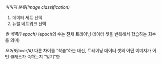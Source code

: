 *이미지 분류(Image classification)*
1. 데이터 세트 선택
2. 뉴럴 네트워크 선택

*한 에폭(1 epoch)*
(epoch의 수는 전체 트레이닝 데이터 셋을 반복해서 학습하는 회수를 의미)

*오버핏(overfit)*
다른 차이를 "학습"하는 대신, 트레이닝 데이터 셋의 어떤 이미지가 어떤 클래스가 속하는지 "암기"한 
